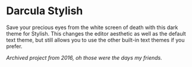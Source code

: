 # Darcula Stylish

Save your precious eyes from the white screen of death with this dark theme for Stylish. This changes the editor aesthetic as well as the default text theme, but still allows you to use the other built-in text themes if you prefer.

*Archived project from 2016, oh those were the days my friends.*
